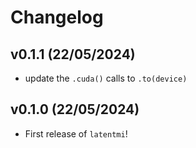 # Changelog


## v0.1.1 (22/05/2024)

- update the `.cuda()` calls to `.to(device)`

<!--next-version-placeholder-->

## v0.1.0 (22/05/2024)

- First release of `latentmi`!